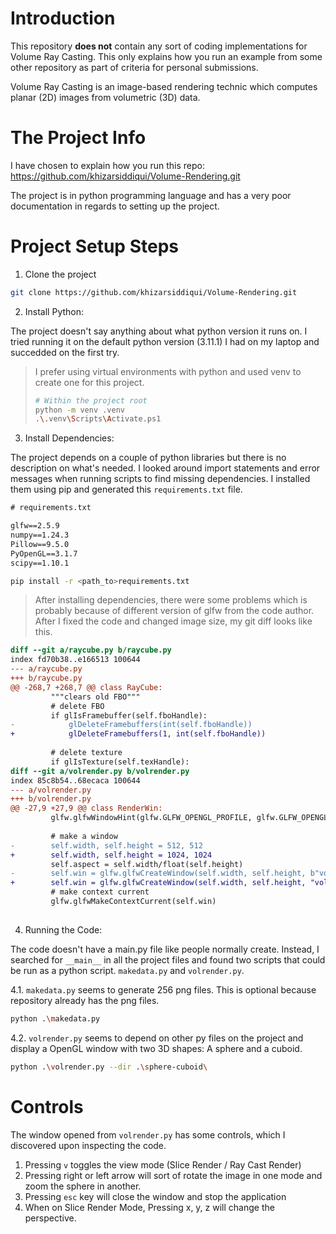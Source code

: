 # Introduction

This repository **does not** contain any sort of coding implementations for Volume Ray Casting. This only explains how you run an example from some other repository as part of criteria for personal submissions.

Volume Ray Casting is an image-based rendering technic which computes planar (2D) images from volumetric (3D) data.

# The Project Info

I have chosen to explain how you run this repo: https://github.com/khizarsiddiqui/Volume-Rendering.git

The project is in python programming language and has a very poor documentation in regards to setting up the project.

# Project Setup Steps

1. Clone the project

```bash
git clone https://github.com/khizarsiddiqui/Volume-Rendering.git
```

2. Install Python:

The project doesn't say anything about what python version it runs on. I tried running it on the default python version (3.11.1) I had on my laptop and succedded on the first try.

> I prefer using virtual environments with python and used venv to create one for this project.
> ```bash
> # Within the project root
> python -m venv .venv
> .\.venv\Scripts\Activate.ps1
> ```

3. Install Dependencies:

The project depends on a couple of python libraries but there is no description on what's needed. I looked around import statements and error messages when running scripts to find missing dependencies. I installed them using pip and generated this `requirements.txt` file.

```requirements.txt
# requirements.txt

glfw==2.5.9
numpy==1.24.3
Pillow==9.5.0
PyOpenGL==3.1.7
scipy==1.10.1
```

```bash
pip install -r <path_to>requirements.txt
```

> After installing dependencies, there were some problems which is probably because of different version of glfw from the code author.
> After I fixed the code and changed image size, my git diff looks like this.
```patch
diff --git a/raycube.py b/raycube.py
index fd70b38..e166513 100644
--- a/raycube.py
+++ b/raycube.py
@@ -268,7 +268,7 @@ class RayCube:
         """clears old FBO"""
         # delete FBO
         if glIsFramebuffer(self.fboHandle):
-            glDeleteFramebuffers(int(self.fboHandle))
+            glDeleteFramebuffers(1, int(self.fboHandle))
     
         # delete texture
         if glIsTexture(self.texHandle):
diff --git a/volrender.py b/volrender.py
index 85c8b54..68ecaca 100644
--- a/volrender.py
+++ b/volrender.py
@@ -27,9 +27,9 @@ class RenderWin:
         glfw.glfwWindowHint(glfw.GLFW_OPENGL_PROFILE, glfw.GLFW_OPENGL_CORE_PROFILE)
 
         # make a window
-        self.width, self.height = 512, 512
+        self.width, self.height = 1024, 1024
         self.aspect = self.width/float(self.height)
-        self.win = glfw.glfwCreateWindow(self.width, self.height, b"volrender")
+        self.win = glfw.glfwCreateWindow(self.width, self.height, "volrender", None, None)
         # make context current
         glfw.glfwMakeContextCurrent(self.win)
         

```

4. Running the Code:

The code doesn't have a main.py file like people normally create. Instead, I searched for `__main__` in all the project files and found two scripts that could be run as a python script. `makedata.py` and `volrender.py`.

4.1. `makedata.py` seems to generate 256 png files. This is optional because repository already has the png files.

```bash
python .\makedata.py
```

4.2. `volrender.py` seems to depend on other py files on the project and display a OpenGL window with two 3D shapes: A sphere and a cuboid.

```bash
python .\volrender.py --dir .\sphere-cuboid\
```


# Controls

The window opened from `volrender.py` has some controls, which I  discovered upon inspecting the code.

1. Pressing `v` toggles the view mode (Slice Render / Ray Cast Render)
2. Pressing right or left arrow will sort of rotate the image in one mode and zoom the sphere in another.
3. Pressing `esc` key will close the window and stop the application
4. When on Slice Render Mode, Pressing x, y, z will change the perspective.

